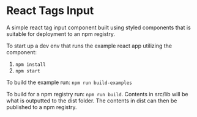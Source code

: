 # React Tags Input 

A simple react tag input component built using styled components that is suitable for deployment to an npm registry.

To start up a dev env that runs the example react app utilizing the component: 

1) ``` npm install ``` 
2) ``` npm start ```

To build the example run: ``` npm run build-examples ```

To build for a npm registry run: ``` npm run build ```. Contents in src/lib will be what is outputted to the dist folder. The contents in dist can then be published to a npm registry.
